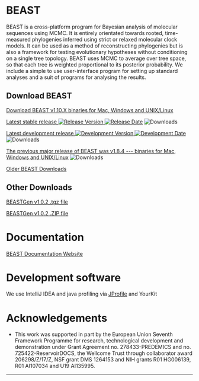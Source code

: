 # BEAST

BEAST is a cross-platform program for Bayesian analysis of molecular sequences using MCMC. It is entirely orientated towards rooted, time-measured phylogenies inferred using strict or relaxed molecular clock models. It can be used as a method of reconstructing phylogenies but is also a framework for testing evolutionary hypotheses without conditioning on a single tree topology. BEAST uses MCMC to average over tree space, so that each tree is weighted proportional to its posterior probability. We include a simple to use user-interface program for setting up standard analyses and a suit of programs for analysing the results.

## Download BEAST

[Download BEAST v1.10.X binaries for Mac, Windows and UNIX/Linux](https://github.com/beast-dev/beast-mcmc/releases)

[Latest stable release ![Release Version](https://img.shields.io/github/release/beast-dev/beast-mcmc.svg?style=plastic) ![Release Date](https://img.shields.io/github/release-date/beast-dev/beast-mcmc.svg?style=plastic)](https://github.com/beast-dev/beast-mcmc/releases/latest/) ![Downloads](https://img.shields.io/github/downloads/beast-dev/beast-mcmc/v1.10.4/total.svg?style=plastic)

[Latest development release ![Development Version](https://img.shields.io/github/release/beast-dev/beast-mcmc/all.svg?style=plastic) ![Development Date](https://img.shields.io/github/release-date-pre/beast-dev/beast-mcmc.svg?style=plastic)](https://github.com/beast-dev/beast-mcmc/releases/latest/) ![Downloads](https://img.shields.io/github/downloads-pre/beast-dev/beast-mcmc/latest/total.svg?style=plastic)


[The previous major release of BEAST was v1.8.4 --- binaries for Mac, Windows and UNIX/Linux](https://github.com/beast-dev/beast-mcmc/releases/tag/v1.8.4) ![Downloads](https://img.shields.io/github/downloads/beast-dev/beast-mcmc/v1.8.4/total.svg?style=plastic)

[Older BEAST Downloads](https://code.google.com/p/beast-mcmc/downloads)

## Other Downloads

[BEASTGen v1.0.2 .tgz file](https://drive.google.com/file/d/0B37cqWL7UhTAVFVhQ2o1Y093b1k)

[BEASTGen v1.0.2 .ZIP file](https://drive.google.com/file/d/0B37cqWL7UhTAWm81VklIeUNtQVU)

# Documentation

[BEAST Documentation Website](http://beast.community)

# Development software

We use IntelliJ IDEA and java profiling via [JProfile](https://www.ej-technologies.com/products/jprofiler/overview.html) and YourKit

# Acknowledgements
- This work was supported in part by the European Union Seventh Framework Programme for research, technological development and demonstration under Grant Agreement no. 278433-PREDEMICS and no. 725422-ReservoirDOCS, the Wellcome Trust through collaborator award 206298/Z/17/Z, NSF grant DMS 1264153 and NIH grants R01 HG006139, R01 AI107034 and U19 AI135995.

---


